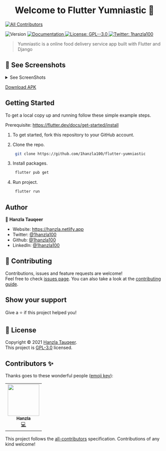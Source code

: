 <h1 align="center">Welcome to Flutter Yumniastic 👋</h1>

<!-- ALL-CONTRIBUTORS-BADGE:START - Do not remove or modify this section -->
[![All Contributors](https://img.shields.io/badge/all_contributors-11-orange.svg?style=flat-square)](#contributors-)
<!-- ALL-CONTRIBUTORS-BADGE:END -->
<p>
  <img alt="Version" src="https://img.shields.io/badge/version-1.0.0-blue.svg?cacheSeconds=2592000" />
  <a href="https://github.com/1hanzla100/flutter-yumniastic/blob/master/README.md" target="_blank">
    <img alt="Documentation" src="https://img.shields.io/badge/documentation-yes-brightgreen.svg" />
  </a>
  <a href="https://github.com/1hanzla100/flutter-yumniastic/blob/master/LICENSE" target="_blank">
    <img alt="License: GPL--3.0" src="https://img.shields.io/badge/License-GPL--3.0-yellow.svg" />
  </a>
  <a href="https://twitter.com/1hanzla100" target="_blank">
    <img alt="Twitter: 1hanzla100" src="https://img.shields.io/twitter/follow/1hanzla100.svg?style=social" />
  </a>
</p>

> Yumniastic is a online food delivery service app built with Flutter and Django


## 🚀 See Screenshots

<details>
<summary>See ScreenShots</summary>
<img src="https://user-images.githubusercontent.com/59178380/106363218-14f07f00-6349-11eb-82fb-2260c7863438.png" alt="Signup" width=300></img>
<img src="https://user-images.githubusercontent.com/59178380/106363224-191c9c80-6349-11eb-942b-4e8d4c970e3c.png" alt="Login" width=300></img>
<img src="https://user-images.githubusercontent.com/59178380/106362317-eb812480-6343-11eb-9260-c97720450bfb.png" alt="Home" width=300></img>
<img src="https://user-images.githubusercontent.com/59178380/106362708-15d3e180-6346-11eb-90f4-ad39b6cd44bc.png" alt="PizzaCategory" width=300></img>
<img src="https://user-images.githubusercontent.com/59178380/106362318-ec19bb00-6343-11eb-92b5-931093063fcf.png" alt="ItemDetail" width=300></img>
<img src="https://user-images.githubusercontent.com/59178380/106362314-e91eca80-6343-11eb-9242-86f51b254c12.png" alt="Cart" width=300></img>
<img src="https://user-images.githubusercontent.com/59178380/106362316-eae88e00-6343-11eb-9991-d746325df676.png" alt="Checkout" width=300></img>
<img src="https://user-images.githubusercontent.com/59178380/106362323-efad4200-6343-11eb-8ce6-a2b54ccb295a.png" alt="Orders" width=300></img>
<img src="https://user-images.githubusercontent.com/59178380/106362321-ef14ab80-6343-11eb-83b2-073708a83cea.png" alt="OrderDetail" width=300></img>
<img src="https://user-images.githubusercontent.com/59178380/106362324-f045d880-6343-11eb-8025-dd6367443839.png" alt="UserProfile" width=300></img>
</details>

[Download APK](https://github.com/1hanzla100/flutter-yumniastic/releases)

## Getting Started

To get a local copy up and running follow these simple example steps.

Prerequisite: https://flutter.dev/docs/get-started/install

1. To get started, fork this repository to your GitHub account.

2. Clone the repo.
    ```sh
     git clone https://github.com/1hanzla100/flutter-yumniastic
    ```
3. Install packages.
    ```sh
     flutter pub get
    ```
4. Run project.
    ```sh
     flutter run
    ```

## Author

👤 **Hanzla Tauqeer**

* Website: https://hanzla.netlify.app
* Twitter: [@1hanzla100](https://twitter.com/1hanzla100)
* Github: [@1hanzla100](https://github.com/1hanzla100)
* LinkedIn: [@1hanzla100](https://linkedin.com/in/1hanzla100)

## 🤝 Contributing

Contributions, issues and feature requests are welcome!<br />Feel free to check [issues page](https://github.com/1hanzla100/flutter-yumniastic/issues). You can also take a look at the [contributing guide](https://github.com/1hanzla100/flutter-yumniastic/blob/master/CONTRIBUTING.md).

## Show your support

Give a ⭐️ if this project helped you!

## 📝 License

Copyright © 2021 [Hanzla Tauqeer](https://github.com/1hanzla100).<br />
This project is [GPL-3.0](https://github.com/1hanzla100/flutter-yumniastic/blob/master/LICENSE) licensed.

## Contributors ✨

Thanks goes to these wonderful people ([emoji key](https://allcontributors.org/docs/en/emoji-key)):

<!-- ALL-CONTRIBUTORS-LIST:START - Do not remove or modify this section -->
<!-- prettier-ignore-start -->
<!-- markdownlint-disable -->
<table>
  <tr>
    <td align="center"><a href="https://hanzla.now.sh"><img src="https://avatars.githubusercontent.com/u/59178380?v=4?s=100" width="100px;" alt=""/><br /><sub><b>Hanzla</b></sub></a><br /><a href="https://github.com/1hanzla100/flutter-yumniastic/commits?author=1hanzla100" title="Code">💻</a></td>
  </tr>
</table>

<!-- markdownlint-restore -->
<!-- prettier-ignore-end -->

<!-- ALL-CONTRIBUTORS-LIST:END -->

This project follows the [all-contributors](https://github.com/all-contributors/all-contributors) specification. Contributions of any kind welcome!
